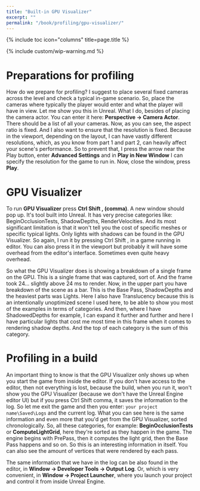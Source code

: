 ```yaml
---
title: "Built-in GPU Visualizer"
excerpt: ""
permalink: "/book/profiling/gpu-visualizer/"
---
```


{% include toc icon="columns" title=page.title %}

{% include custom/wip-warning.md %}

# Preparations for profiling

How do we prepare for profiling? I suggest to place several fixed cameras across the level and check a typical in-game scenario. So, place the cameras where typically the player would enter and what the player will have in view. Let me show you this in Unreal. What I do, besides of placing the camera actor. You can enter it here: __Perspective → Camera Actor__. There should be a list of all your cameras. Now, as you can see, the aspect ratio is fixed. And I also want to ensure that the resolution is fixed. Because in the viewport, depending on the layout, I can have vastly different resolutions, which, as you know from part 1 and part 2, can heavily affect your scene's performance. So to prevent that, I press the arrow near the Play button, enter __Advanced Settings__ and in __Play in New Window__ I can specify the resolution for the game to run in. Now, close the window, press __Play__.

# GPU Visualizer

To run __GPU Visualizer__ press __Ctrl Shift , (comma)__. A new window should pop up. It's tool built into Unreal. It has very precise categories like: BeginOcclusionTests, ShadowDepths, RenderVelocities. And its most significant limitation is that it won't tell you the cost of specific meshes or specific typical lights. Only lights with shadows can be found in the GPU Visualizer. So again, I run it by pressing Ctrl Shift , in a game running in editor. You can also press it in the viewport but probably it will have some overhead from the editor's interface. Sometimes even quite heavy overhead.

So what the GPU Visualizer does is showing a breakdown of a single frame on the GPU. This is a single frame that was captured, sort of. And the frame took 24... slightly above 24 ms to render. Now, in the upper part you have breakdown of the scene as a bar. This is the Base Pass, ShadowDepths and the heaviest parts was Lights. Here I also have Translucency because this is an intentionally unoptimized scene I used here, to be able to show you most of the examples in terms of categories. And then, where I have ShadowedDepths for example, I can expand it further and further and here I have particular lights that cost me most time in this frame when it comes to rendering shadow depths. And the top of each category is the sum of this category.

# Profiling in a build

An important thing to know is that the GPU Visualizer only shows up when you start the game from inside the editor. If you don't have access to the editor, then not everything is lost, because the build, when you run it, won't show you the GPU Visualizer (because we don't have the Unreal Engine editor UI) but if you press Ctrl Shift comma, it saves the information to the log. So let me exit the game and then you enter: `your project name\Saved\Logs` and the current log. What you can see here is the same information and even more that you'd get from the GPU Visualizer, sorted chronologically. So, all these categories, for example: __BeginOcclusionTests__ or __ComputeLightGrid__, here they're sorted as they happen in the game. The engine begins with PrePass, then it computes the light grid, then the Base Pass happens and so on. So this is an interesting information in itself. You can also see the amount of vertices that were rendered by each pass.

The same information that we have in the log can be also found in the editor, in __Window → Developer Tools → Output Log__. Or, which is very convenient, in __Window → Project Launcher__, where you launch your project and control it from inside Unreal Engine.
